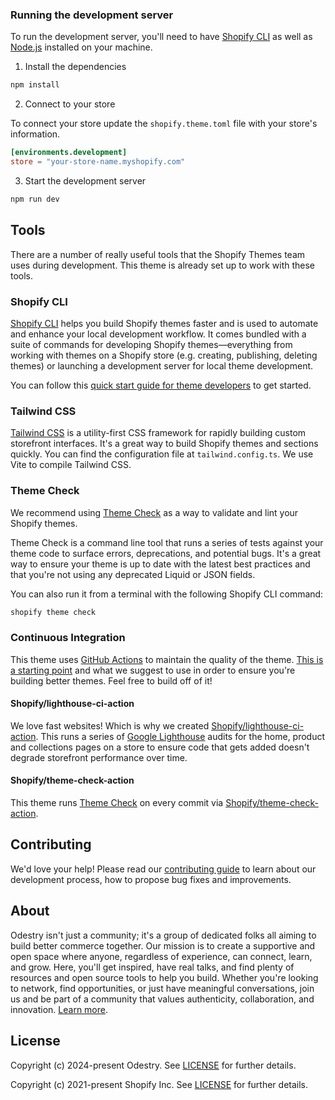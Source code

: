 
### Running the development server

To run the development server, you'll need to have [Shopify CLI](#shopify-cli) as well as [Node.js](https://nodejs.org) installed on your machine.

1. Install the dependencies

```bash
npm install
```

2. Connect to your store

To connect your store update the `shopify.theme.toml` file with your store's information.

```toml
[environments.development]
store = "your-store-name.myshopify.com"
```

3. Start the development server

```bash
npm run dev
```

## Tools

There are a number of really useful tools that the Shopify Themes team uses during development. This theme is already set up to work with these tools.

### Shopify CLI

[Shopify CLI](https://github.com/Shopify/shopify-cli) helps you build Shopify themes faster and is used to automate and enhance your local development workflow. It comes bundled with a suite of commands for developing Shopify themes—everything from working with themes on a Shopify store (e.g. creating, publishing, deleting themes) or launching a development server for local theme development.

You can follow this [quick start guide for theme developers](https://github.com/Shopify/shopify-cli#quick-start-guide-for-theme-developers) to get started.

### Tailwind CSS

[Tailwind CSS](https://tailwindcss.com) is a utility-first CSS framework for rapidly building custom storefront interfaces. It's a great way to build Shopify themes and sections quickly. You can find the configuration file at `tailwind.config.ts`. We use Vite to compile Tailwind CSS.

### Theme Check

We recommend using [Theme Check](https://github.com/shopify/theme-check) as a way to validate and lint your Shopify themes.

Theme Check is a command line tool that runs a series of tests against your theme code to surface errors, deprecations, and potential bugs. It's a great way to ensure your theme is up to date with the latest best practices and that you're not using any deprecated Liquid or JSON fields.

You can also run it from a terminal with the following Shopify CLI command:

```bash
shopify theme check
```

### Continuous Integration

This theme uses [GitHub Actions](https://github.com/features/actions) to maintain the quality of the theme. [This is a starting point](https://github.com/odestry/dawn-with-tailwind/blob/main/.github/workflows/ci.yml) and what we suggest to use in order to ensure you're building better themes. Feel free to build off of it!

#### Shopify/lighthouse-ci-action

We love fast websites! Which is why we created [Shopify/lighthouse-ci-action](https://github.com/Shopify/lighthouse-ci-action). This runs a series of [Google Lighthouse](https://developers.google.com/web/tools/lighthouse) audits for the home, product and collections pages on a store to ensure code that gets added doesn't degrade storefront performance over time.

#### Shopify/theme-check-action

This theme runs [Theme Check](https://github.com/Shopify/theme-check-action) on every commit via [Shopify/theme-check-action](https://github.com/Shopify/theme-check-action).

## Contributing

We'd love your help! Please read our [contributing guide](https://github.com/odestry/.github/blob/main/CONTRIBUTING.md) to learn about our development process, how to propose bug fixes and improvements.

## About

Odestry isn't just a community; it's a group of dedicated folks all aiming to build better commerce together. Our mission is to create a supportive and open space where anyone, regardless of experience, can connect, learn, and grow. Here, you'll get inspired, have real talks, and find plenty of resources and open source tools to help you build. Whether you're looking to network, find opportunities, or just have meaningful conversations, join us and be part of a community that values authenticity, collaboration, and innovation. [Learn more](https://odestry.com).

## License

Copyright (c) 2024-present Odestry. See [LICENSE](/LICENSE.md) for further details.

Copyright (c) 2021-present Shopify Inc. See [LICENSE](/LICENSE.md) for further details.
